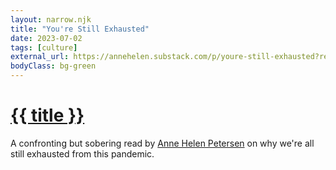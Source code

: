 ```yaml
---
layout: narrow.njk
title: "You're Still Exhausted"
date: 2023-07-02
tags: [culture]
external_url: https://annehelen.substack.com/p/youre-still-exhausted?ref=daniel.pizza
bodyClass: bg-green
---
```


<h1><a href="{{ external_url }}">{{ title }}</a></h1>

A confronting but sobering read by [Anne Helen Petersen](https://twitter.com/annehelen?lang=nl&ref=daniel.pizza) on why we're all still exhausted from this pandemic.
